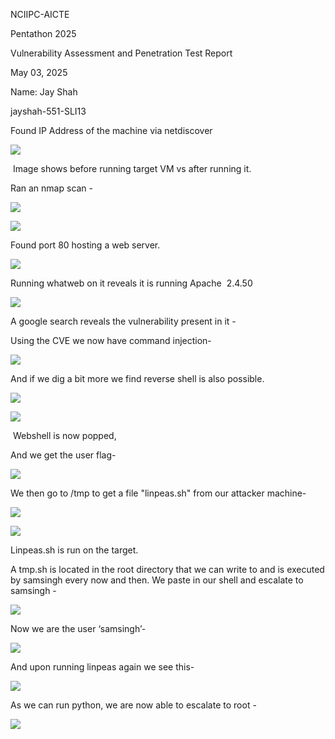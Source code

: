 NCIIPC-AICTE

Pentathon 2025

  

Vulnerability Assessment and Penetration Test Report

  

May 03, 2025

Name: Jay Shah

jayshah-551-SLI13

  
  

Found IP Address of the machine via netdiscover

![](https://lh7-rt.googleusercontent.com/docsz/AD_4nXflnSHmqLbmX5XgfREFWne_oT8SYiaequkgoO8Uh3-lIUWaXw66oyYpLq_KrcrlA8uiXt-vPcHD_ORSsNyaRN7D9Gh5P4rWRJ4tIcw6kFmKTnQX1zrBahdWdmkcyNrIjOuU3B_m?key=RUI-tNB8eJsAK66TPJ_TuGwv)

 Image shows before running target VM vs after running it.

Ran an nmap scan -

![](https://lh7-rt.googleusercontent.com/docsz/AD_4nXciYCKPH3HcXCt-WJj68kQAnS4i5PZwWutlF1NjrAnZ2IrRA_GO4gLccpfug3c8Hsg924dec5EPav1l6Odc6L1x6ncOKHFiitdi2_DzXWANwCyA3nvduPUgm1i8mu4s2nsNpSK3vw?key=RUI-tNB8eJsAK66TPJ_TuGwv)

![](https://lh7-rt.googleusercontent.com/docsz/AD_4nXeQNsFYLUmED7hpok3vWYGSY-KUX_y3-1_GUFrsHEI4BsHzb1bqtNap-SjLq7JZiVIqcgMFzmrFkOTHHOBLeG59nsz6PDuqOumQxQgcOIyXg3fW8Ob7FDQh2Rkeb_CkYaQxN7iQAw?key=RUI-tNB8eJsAK66TPJ_TuGwv)

Found port 80 hosting a web server.

![](https://lh7-rt.googleusercontent.com/docsz/AD_4nXc99iJ4258JaYasjOUzvRNcg3jnb-5-Wj_DrZR2UvIRL7CS2WAX_To6P8bjrvHz2_bw9IBqLHxKLwiNl7vfPesS736RyLU4HRvOdL5qpLNaaQzo32U-MyHIfT3PZASI1ht-rn9C?key=RUI-tNB8eJsAK66TPJ_TuGwv)

Running whatweb on it reveals it is running Apache  2.4.50

![](https://lh7-rt.googleusercontent.com/docsz/AD_4nXdzXmCZpj9gWzZFbQR_YFWSO5s3anfBdJGNhhAiGWKSwlFukr9JkLZb1doea5jx9dHzqoWTwEuL857TwDJ19e1PGRQ5vXOi6qcXNghwff7cNHFSo_HE4-vdpKHHquJHyxJe8KEvPA?key=RUI-tNB8eJsAK66TPJ_TuGwv)

A google search reveals the vulnerability present in it -

Using the CVE we now have command injection-

![](https://lh7-rt.googleusercontent.com/docsz/AD_4nXeOh0dk2wRorSKrepGDe1iea4LA1dFsKKOfMQTgTGwuOf389E3HuNPLElBBZwqurhYcWYFA-d2JByoDrlqdUVBqCF8EE5-pchOIXRtH73NBuAfPi0dYTfLafHeUR8NajkV-MCb_0A?key=RUI-tNB8eJsAK66TPJ_TuGwv)

  

And if we dig a bit more we find reverse shell is also possible. 

![](https://lh7-rt.googleusercontent.com/docsz/AD_4nXfQXfpfIxbViNjmwTedzsjUPuim_clZqbSGsWETqNtshyLEp7xRvcjnHRDV8bryCNdMu2AHb7wlqWGGwHN235HPcrDHHaJVqOYEJr4pI-9Ojeah9bx2rE2Q83S86QpVagOWt5DRxw?key=RUI-tNB8eJsAK66TPJ_TuGwv)

![](https://lh7-rt.googleusercontent.com/docsz/AD_4nXegqevqLv69Uhu5-lsx_JqGE2iZYWg7SiVUl2lun82JrADgaj0GxSuxQkU5a6q1AL7ekcsx4D34Dt6dHPRUrgQCbd2A8GXCS7GIJqEq80jY0dA0fla1sODtJLkSEGG558NubyZ9lw?key=RUI-tNB8eJsAK66TPJ_TuGwv)

 Webshell is now popped,

And we get the user flag-

![](https://lh7-rt.googleusercontent.com/docsz/AD_4nXc40P-fHWdrBda34WQojskEZktrAPN9xBR59R_JydLq_6UG04Sbt3ZvZejBMRW8GkOMoxn26tSbQv7_qOu2zJ1dWWg70Ttk2JKxTtbnBmKxwecn5tVhWPt3MnJiMwZ7G74Ko0Xi8Q?key=RUI-tNB8eJsAK66TPJ_TuGwv)

We then go to /tmp to get a file "linpeas.sh" from our attacker machine-

![](https://lh7-rt.googleusercontent.com/docsz/AD_4nXd2vP6OaMJKSve89Z0OHr1PTTezxU_JVIEINhkVGCRBoyIW1EMKC-LYbSNGhSte6UysQkUVHB6mp-o3WCJRYxRRTaO4_16Eeazp8KgoBMaPvwNMqTUlgdUX1CF1F-SpotAGFGVO?key=RUI-tNB8eJsAK66TPJ_TuGwv)

![](https://lh7-rt.googleusercontent.com/docsz/AD_4nXeCN-bMqMYCZI_97xk0gIy6hkueJc5n17jRdwyu83lLyKMweLkoWwrjwHbhDF5P95-RZYej73oCa84aO1op82LeJ4ZxjQpX8TE5hGVS-TYOlNy8fXF06VRf4srS7PmaMoLoOTQ-TA?key=RUI-tNB8eJsAK66TPJ_TuGwv)

Linpeas.sh is run on the target.

A tmp.sh is located in the root directory that we can write to and is executed by samsingh every now and then. We paste in our shell and escalate to samsingh -

![](https://lh7-rt.googleusercontent.com/docsz/AD_4nXchHOoVgFn0qZurNSfwaDyK4hxrgq6XuRSMl_jfm9Unn9qtLzgJpFXbyCTwcmb9ePyxadt0c04a0GwG2o0f6Bw2_SJpj-WxpjVl24iNblRFml0e6HnCQvh-dKMBivCtEBKsXJYl8Q?key=RUI-tNB8eJsAK66TPJ_TuGwv)

Now we are the user ‘samsingh’-

![](https://lh7-rt.googleusercontent.com/docsz/AD_4nXfyRXokhivY6fLGQx4nqNDsHFuPewpPsDMo7a5ZzaD_zSQ96cyT-fCaUHjAT-12O2OGJHZvc3HdoVD0cpUA_xdB1y4m3RG4Af3q06uSpK6H-i-5ivxGutoBs56yh9BZWQ6_ElN6wQ?key=RUI-tNB8eJsAK66TPJ_TuGwv)

  
  
  

And upon running linpeas again we see this-

![](https://lh7-rt.googleusercontent.com/docsz/AD_4nXdJ9Wjqp2jwabQM07vv6Qar-0MgUiL7E5z-GHynTaO2BnjoWNmAkVCcPjQ-uDCbxf8xjsYirLQYZ-7ic0hwnb7KzYY2gLvF2o_jt25qsfS4D0O9On8n9BakzcquMgJ6lkVvfiXDrg?key=RUI-tNB8eJsAK66TPJ_TuGwv)

As we can run python, we are now able to escalate to root -

![](https://lh7-rt.googleusercontent.com/docsz/AD_4nXf2b4JPJkAvBl2XiEZDRIJizZiTj4FrL6tLzQu8suG1ws4w3MGj_DAdOPxRTlKM6U86VgMJcjwVvLVig7_nseaOkz5d5SXtQCnx7dOukNIoe6vfJNJ87_R1GZgCYaoNdhxChhpAdQ?key=RUI-tNB8eJsAK66TPJ_TuGwv)
